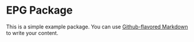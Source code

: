 # EPG Package

This is a simple example package. You can use
[Github-flavored Markdown](https://guides.github.com/features/mastering-markdown/)
to write your content.
